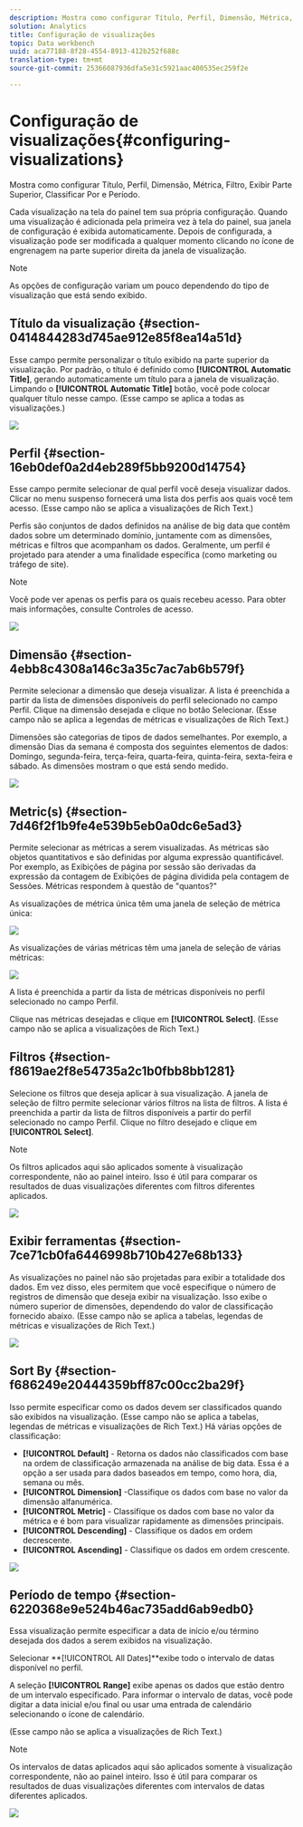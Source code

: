 ```yaml
---
description: Mostra como configurar Título, Perfil, Dimensão, Métrica, Filtro, Exibir Parte Superior, Classificar Por e Período.
solution: Analytics
title: Configuração de visualizações
topic: Data workbench
uuid: aca77188-8f28-4554-8913-412b252f688c
translation-type: tm+mt
source-git-commit: 25366087936dfa5e31c5921aac400535ec259f2e

---
```



# Configuração de visualizações{#configuring-visualizations}

Mostra como configurar Título, Perfil, Dimensão, Métrica, Filtro, Exibir Parte Superior, Classificar Por e Período.

Cada visualização na tela do painel tem sua própria configuração. Quando uma visualização é adicionada pela primeira vez à tela do painel, sua janela de configuração é exibida automaticamente. Depois de configurada, a visualização pode ser modificada a qualquer momento clicando no ícone de engrenagem na parte superior direita da janela de visualização.

>[!NOTE]
>
>As opções de configuração variam um pouco dependendo do tipo de visualização que está sendo exibido.

## Título da visualização {#section-0414844283d745ae912e85f8ea14a51d}

Esse campo permite personalizar o título exibido na parte superior da visualização. Por padrão, o título é definido como **[!UICONTROL Automatic Title]**, gerando automaticamente um título para a janela de visualização. Limpando o **[!UICONTROL Automatic Title]** botão, você pode colocar qualquer título nesse campo. (Esse campo se aplica a todas as visualizações.)

![](assets/title.png)

## Perfil {#section-16eb0def0a2d4eb289f5bb9200d14754}

Esse campo permite selecionar de qual perfil você deseja visualizar dados. Clicar no menu suspenso fornecerá uma lista dos perfis aos quais você tem acesso. (Esse campo não se aplica a visualizações de Rich Text.)

Perfis são conjuntos de dados definidos na análise de big data que contêm dados sobre um determinado domínio, juntamente com as dimensões, métricas e filtros que acompanham os dados. Geralmente, um perfil é projetado para atender a uma finalidade específica (como marketing ou tráfego de site).

>[!NOTE]
>
>Você pode ver apenas os perfis para os quais recebeu acesso. Para obter mais informações, consulte Controles de acesso.

![](assets/profile.png)

## Dimensão {#section-4ebb8c4308a146c3a35c7ac7ab6b579f}

Permite selecionar a dimensão que deseja visualizar. A lista é preenchida a partir da lista de dimensões disponíveis do perfil selecionado no campo Perfil. Clique na dimensão desejada e clique no botão Selecionar. (Esse campo não se aplica a legendas de métricas e visualizações de Rich Text.)

Dimensões são categorias de tipos de dados semelhantes. Por exemplo, a dimensão Dias da semana é composta dos seguintes elementos de dados: Domingo, segunda-feira, terça-feira, quarta-feira, quinta-feira, sexta-feira e sábado. As dimensões mostram o que está sendo medido.

![](assets/dimension.png)

## Metric(s) {#section-7d46f2f1b9fe4e539b5eb0a0dc6e5ad3}

Permite selecionar as métricas a serem visualizadas. As métricas são objetos quantitativos e são definidas por alguma expressão quantificável. Por exemplo, as Exibições de página por sessão são derivadas da expressão da contagem de Exibições de página dividida pela contagem de Sessões. Métricas respondem à questão de &quot;quantos?&quot;

As visualizações de métrica única têm uma janela de seleção de métrica única:

![](assets/metrics2.png)

As visualizações de várias métricas têm uma janela de seleção de várias métricas:

![](assets/metrics.png)

A lista é preenchida a partir da lista de métricas disponíveis no perfil selecionado no campo Perfil.

Clique nas métricas desejadas e clique em **[!UICONTROL Select]**. (Esse campo não se aplica a visualizações de Rich Text.)

## Filtros {#section-f8619ae2f8e54735a2c1b0fbb8bb1281}

Selecione os filtros que deseja aplicar à sua visualização. A janela de seleção de filtro permite selecionar vários filtros na lista de filtros. A lista é preenchida a partir da lista de filtros disponíveis a partir do perfil selecionado no campo Perfil. Clique no filtro desejado e clique em **[!UICONTROL Select]**.

>[!NOTE]
>
>Os filtros aplicados aqui são aplicados somente à visualização correspondente, não ao painel inteiro. Isso é útil para comparar os resultados de duas visualizações diferentes com filtros diferentes aplicados.

![](assets/filter.png)

## Exibir ferramentas {#section-7ce71cb0fa6446998b710b427e68b133}

As visualizações no painel não são projetadas para exibir a totalidade dos dados. Em vez disso, eles permitem que você especifique o número de registros de dimensão que deseja exibir na visualização. Isso exibe o número superior de dimensões, dependendo do valor de classificação fornecido abaixo. (Esse campo não se aplica a tabelas, legendas de métricas e visualizações de Rich Text.)

![](assets/display_top.png)

## Sort By {#section-f686249e20444359bff87c00cc2ba29f}

Isso permite especificar como os dados devem ser classificados quando são exibidos na visualização. (Esse campo não se aplica a tabelas, legendas de métricas e visualizações de Rich Text.) Há várias opções de classificação:

* **[!UICONTROL Default]** - Retorna os dados não classificados com base na ordem de classificação armazenada na análise de big data. Essa é a opção a ser usada para dados baseados em tempo, como hora, dia, semana ou mês.
* **[!UICONTROL Dimension]** -Classifique os dados com base no valor da dimensão alfanumérica.
* **[!UICONTROL Metric]** - Classifique os dados com base no valor da métrica e é bom para visualizar rapidamente as dimensões principais.
* **[!UICONTROL Descending]** - Classifique os dados em ordem decrescente.
* **[!UICONTROL Ascending]** - Classifique os dados em ordem crescente.

![](assets/sort_by.png)

## Período de tempo {#section-6220368e9e524b46ac735add6ab9edb0}

Essa visualização permite especificar a data de início e/ou término desejada dos dados a serem exibidos na visualização.

Selecionar **[!UICONTROL All Dates]**exibe todo o intervalo de datas disponível no perfil.

A seleção **[!UICONTROL Range]** exibe apenas os dados que estão dentro de um intervalo especificado. Para informar o intervalo de datas, você pode digitar a data inicial e/ou final ou usar uma entrada de calendário selecionando o ícone de calendário.

(Esse campo não se aplica a visualizações de Rich Text.)

>[!NOTE]
>
>Os intervalos de datas aplicados aqui são aplicados somente à visualização correspondente, não ao painel inteiro. Isso é útil para comparar os resultados de duas visualizações diferentes com intervalos de datas diferentes aplicados.

![](assets/time_period.png)

